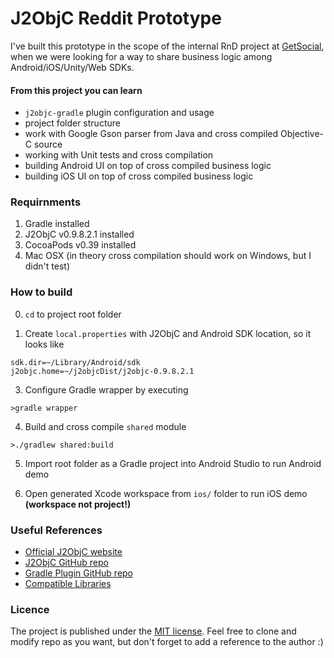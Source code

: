 # J2ObjC Reddit Prototype

I've built this prototype in the scope of the internal RnD project at [GetSocial](https://www.getsocial.im/), when we were looking for a way to share business logic among Android/iOS/Unity/Web SDKs.

#### From this project you can learn
- `j2objc-gradle` plugin configuration and usage
- project folder structure
- work with Google Gson parser from Java and cross compiled Objective-C source
- working with Unit tests and cross compilation
- building Android UI on top of cross compiled business logic
- building iOS UI on top of cross compiled business logic


### Requirnments

1. Gradle installed
2. J2ObjC v0.9.8.2.1 installed
3. CocoaPods v0.39 installed 
3. Mac OSX (in theory cross compilation should work on Windows, but I didn't test)


### How to build

 0) `cd` to project root folder
 
 1) Create `local.properties` with J2ObjC and Android SDK location, so it looks like

```
sdk.dir=~/Library/Android/sdk
j2objc.home=~/j2objcDist/j2objc-0.9.8.2.1
```

 3) Configure Gradle wrapper by executing
 
```
>gradle wrapper
```

 4) Build and cross compile `shared` module
 
```
>./gradlew shared:build
```

 5) Import root folder as a Gradle project into Android Studio to run Android demo
 
 6) Open generated Xcode workspace from `ios/` folder to run iOS demo **(workspace not project!)**


### Useful References
- [Official J2ObjC website](http://j2objc.org) 
- [J2ObjC GitHub repo](https://github.com/google/j2objc)
- [Gradle Plugin GitHub repo](https://github.com/j2objc-contrib/j2objc-gradle)
- [Compatible Libraries](https://github.com/j2objc-contrib/j2objc-common-libs-e2e-test) 

### Licence
The project is published under the [MIT license](https://github.com/zasadnyy/j2objc-reddit-prototype/blob/master/LICENSE). Feel free to clone and modify repo as you want, but don't forget to add a reference to the author :)
